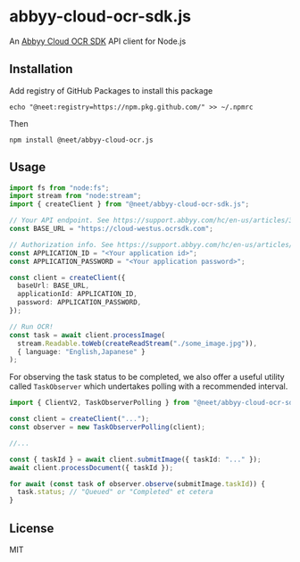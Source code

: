 # abbyy-cloud-ocr-sdk.js

An [Abbyy Cloud OCR SDK](https://cloud.ocrsdk.com/) API client for Node.js

## Installation

Add registry of GitHub Packages to install this package

```
echo "@neet:registry=https://npm.pkg.github.com/" >> ~/.npmrc
```

Then

```
npm install @neet/abbyy-cloud-ocr.js
```

## Usage

```ts
import fs from "node:fs";
import stream from "node:stream";
import { createClient } from "@neet/abbyy-cloud-ocr-sdk.js";

// Your API endpoint. See https://support.abbyy.com/hc/en-us/articles/360017269920-Data-processing-location
const BASE_URL = "https://cloud-westus.ocrsdk.com";

// Authorization info. See https://support.abbyy.com/hc/en-us/articles/360017326739-Authentication
const APPLICATION_ID = "<Your application id>";
const APPLICATION_PASSWORD = "<Your application password>";

const client = createClient({
  baseUrl: BASE_URL,
  applicationId: APPLICATION_ID,
  password: APPLICATION_PASSWORD,
});

// Run OCR!
const task = await client.processImage(
  stream.Readable.toWeb(createReadStream("./some_image.jpg")),
  { language: "English,Japanese" }
);
```

For observing the task status to be completed, we also offer a useful utility called `TaskObserver` which undertakes polling with a recommended interval.

```ts
import { ClientV2, TaskObserverPolling } from "@neet/abbyy-cloud-ocr-sdk.js";

const client = createClient("...");
const observer = new TaskObserverPolling(client);

//...

const { taskId } = await client.submitImage({ taskId: "..." });
await client.processDocument({ taskId });

for await (const task of observer.observe(submitImage.taskId)) {
  task.status; // "Queued" or "Completed" et cetera
}
```

## License

MIT
